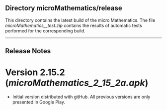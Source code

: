 ## Directory microMathematics/release

This directory contains the latest build of the micro Mathematics. The file *microMathematics_<version>_test.zip* contains the results of automatic tests performed for the corresponding build.

----------------------------------------
## Release Notes


# Version 2.15.2 (*microMathematics_2_15_2a.apk*)

* Initial version distributed with gitHub. All previous versions are only presented in Google Play.